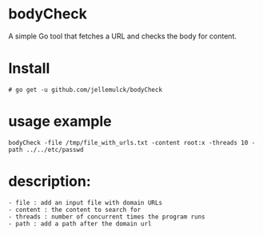 # bodyCheck

A simple Go tool that fetches a URL and checks the body for content.

# Install

```
# go get -u github.com/jellemulck/bodyCheck
```

# usage example

```
bodyCheck -file /tmp/file_with_urls.txt -content root:x -threads 10 -path ../../etc/passwd
```

# description:

```
- file : add an input file with domain URLs
- content : the content to search for
- threads : number of concurrent times the program runs
- path : add a path after the domain url
```